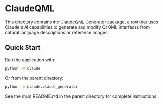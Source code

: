 # ClaudeQML

This directory contains the ClaudeQML Generator package, a tool that uses Claude's AI capabilities to generate and modify Qt QML interfaces from natural language descriptions or reference images.

## Quick Start

Run the application with:
```bash
python -m claude
```

Or from the parent directory:
```bash
python -m claude.claude_generator
```

See the main README.md in the parent directory for complete instructions.